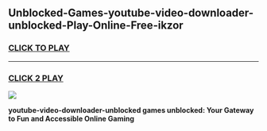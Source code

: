 
## Unblocked-Games-youtube-video-downloader-unblocked-Play-Online-Free-ikzor
<h3>
<a href="https://premium76.site?title=youtube-video-downloader-unblocked&ref=26A">CLICK TO PLAY</a></h3>
<hr>

<h3>
<a href="https://premium76.site?title=youtube-video-downloader-unblocked&ref=26A">CLICK 2 PLAY</a>
  
</h3>

<a href="https://premium76.site?title=youtube-video-downloader-unblocked&ref=26A"><img src="https://clearcache.store/games.png"></a>


**youtube-video-downloader-unblocked games unblocked: Your Gateway to Fun and Accessible Online Gaming**
